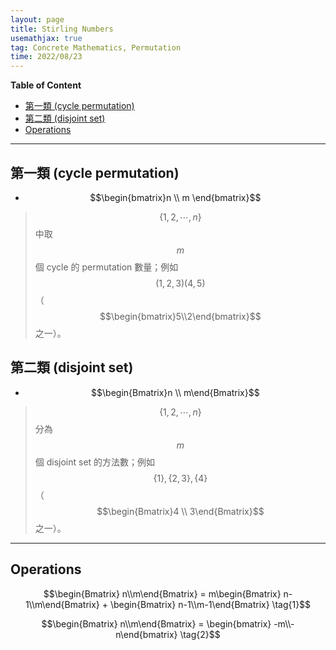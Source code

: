 ```yaml
---
layout: page
title: Stirling Numbers
usemathjax: true
tag: Concrete Mathematics, Permutation
time: 2022/08/23
---
```


**Table of Content**
- [第一類 (cycle permutation)](#第一類-cycle-permutation)
- [第二類 (disjoint set)](#第二類-disjoint-set)
- [Operations](#operations)

---

## 第一類 (cycle permutation)
- $$\begin{bmatrix}n \\ m \end{bmatrix}$$
> $$\{1, 2, \cdots, n\}$$ 中取 $$m$$ 個 cycle 的 permutation 數量；例如 $$(1, 2, 3)(4, 5)$$（$$\begin{bmatrix}5\\2\end{bmatrix}$$ 之一）。

## 第二類 (disjoint set)
- $$\begin{Bmatrix}n \\ m\end{Bmatrix}$$
> $$\{1, 2, \cdots, n\}$$ 分為 $$m$$ 個 disjoint set 的方法數；例如 $$\{1\}, \{2, 3\}, \{4\}$$ （$$\begin{Bmatrix}4 \\ 3\end{Bmatrix}$$ 之一）。

---

## Operations

$$\begin{Bmatrix} n\\m\end{Bmatrix} = m\begin{Bmatrix} n-1\\m\end{Bmatrix} + \begin{Bmatrix} n-1\\m-1\end{Bmatrix} \tag{1}$$

$$\begin{Bmatrix} n\\m\end{Bmatrix} = \begin{bmatrix} -m\\-n\end{bmatrix} \tag{2}$$

